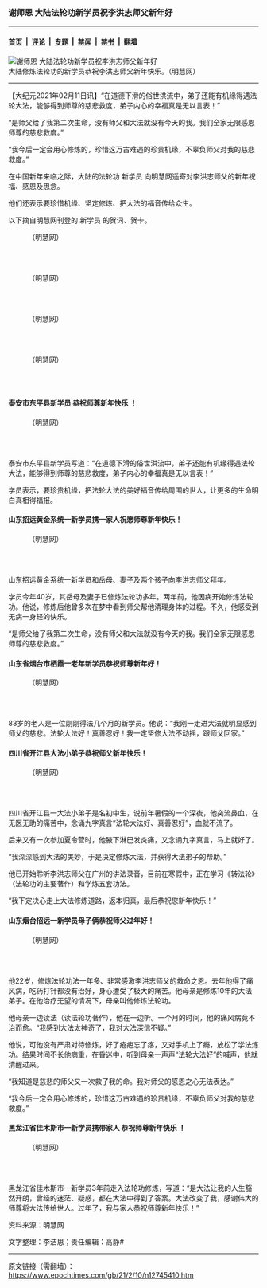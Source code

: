 ### 谢师恩 大陆法轮功新学员祝李洪志师父新年好

---

#### [首页](../../../..?n12745410) &nbsp;|&nbsp; [评论](../../../../../epoch-comment?n12745410) &nbsp;|&nbsp; [专题](../../../../../epoch-special?n12745410) &nbsp;|&nbsp; [禁闻](../../../../../epoch-news?n12745410) &nbsp;|&nbsp; [禁书](../../../../../books?n12745410) &nbsp;|&nbsp; [翻墙](https://github.com/gfw-breaker/nogfw/blob/master/README.md?n12745410)


<div><img alt="谢师恩 大陆法轮功新学员祝李洪志师父新年好" class="attachment-djy_600_400 size-djy_600_400 wp-post-image" src="https://i.epochtimes.com/assets/uploads/2021/02/f3dffdd8143a09120557b2a2bdd8321c-600x400.jpg"/>
<div class="caption">
 大陆修炼法轮功的新学员恭祝李洪志师父新年快乐。（明慧网）
</div></div><hr/><div class="post_content" id="artbody" itemprop="articleBody">
 <!-- article content begin -->
 <p>
  【大纪元2021年02月11日讯】“在道德下滑的俗世洪流中，弟子还能有机缘得遇法轮大法，能够得到师尊的慈悲救度，弟子内心的幸福真是无以言表！”
 </p>
 <p>
  “是师父给了我第二次生命，没有师父和大法就没有今天的我。我们全家无限感恩师尊的慈悲救度。”
 </p>
 <p>
  “我今后一定会用心修炼的，珍惜这万古难遇的珍贵机缘，不辜负师父对我的慈悲救度。”
 </p>
 <p>
  在中国新年来临之际，大陆的法轮功
  <ok href="https://www.epochtimes.com/gb/tag/%E6%96%B0%E5%AD%A6%E5%91%98.html">
   新学员
  </ok>
  向明慧网遥寄对李洪志师父的新年祝福、感恩及思念。
 </p>
 <p>
  他们还表示要珍惜机缘、坚定修炼、把大法的福音传给众生。
 </p>
 <p>
  以下摘自明慧网刊登的
  <ok href="https://www.epochtimes.com/gb/tag/%E6%96%B0%E5%AD%A6%E5%91%98.html">
   新学员
  </ok>
  的贺词、贺卡。
 </p>
 <figure aria-describedby="caption-attachment-12745411" class="wp-caption aligncenter" id="attachment_12745411" style="width: 501px">
  <ok href="https://i.epochtimes.com/assets/uploads/2021/02/2021-2-9-2101180243286154.jpg" target="_blank">
   <img alt="" class="wp-image-12745411" src="https://i.epochtimes.com/assets/uploads/2021/02/2021-2-9-2101180243286154-600x441.jpg"/>
  </ok>
  <br/><figcaption class="wp-caption-text" id="caption-attachment-12745411">
   （明慧网）
  </figcaption><br/>
 </figure><br/>
 <figure aria-describedby="caption-attachment-12745456" class="wp-caption aligncenter" id="attachment_12745456" style="width: 501px">
  <ok href="https://i.epochtimes.com/assets/uploads/2021/02/2021-2-9-2102040832373334.jpg" target="_blank">
   <img alt="" class="wp-image-12745456" src="https://i.epochtimes.com/assets/uploads/2021/02/2021-2-9-2102040832373334-600x450.jpg"/>
  </ok>
  <br/><figcaption class="wp-caption-text" id="caption-attachment-12745456">
   （明慧网）
  </figcaption><br/>
 </figure><br/>
 <figure aria-describedby="caption-attachment-12745432" class="wp-caption aligncenter" id="attachment_12745432" style="width: 500px">
  <ok href="https://i.epochtimes.com/assets/uploads/2021/02/2021-2-9-2101280358432028.jpg" target="_blank">
   <img alt="" class="wp-image-12745432" src="https://i.epochtimes.com/assets/uploads/2021/02/2021-2-9-2101280358432028-600x530.jpg"/>
  </ok>
  <br/><figcaption class="wp-caption-text" id="caption-attachment-12745432">
   （明慧网）
  </figcaption><br/>
 </figure><br/>
 <figure aria-describedby="caption-attachment-12745434" class="wp-caption aligncenter" id="attachment_12745434" style="width: 500px">
  <ok href="https://i.epochtimes.com/assets/uploads/2021/02/2021-2-9-2101290324109204.jpg" target="_blank">
   <img alt="" class="wp-image-12745434" src="https://i.epochtimes.com/assets/uploads/2021/02/2021-2-9-2101290324109204-600x449.jpg"/>
  </ok>
  <br/><figcaption class="wp-caption-text" id="caption-attachment-12745434">
   （明慧网）
  </figcaption><br/>
 </figure><br/>
 <h4>
  泰安市东平县新学员
  <ok href="https://www.epochtimes.com/gb/tag/%E6%81%AD%E7%A5%9D%E5%B8%88%E5%B0%8A%E6%96%B0%E5%B9%B4%E5%BF%AB%E4%B9%90.html">
   恭祝师尊新年快乐
  </ok>
  ！
 </h4>
 <figure aria-describedby="caption-attachment-12745438" class="wp-caption aligncenter" id="attachment_12745438" style="width: 500px">
  <ok href="https://i.epochtimes.com/assets/uploads/2021/02/2021-2-9-2101231332272128-1.jpg" target="_blank">
   <img alt="" class="wp-image-12745438" src="https://i.epochtimes.com/assets/uploads/2021/02/2021-2-9-2101231332272128-1-600x424.jpg"/>
  </ok>
  <br/><figcaption class="wp-caption-text" id="caption-attachment-12745438">
   （明慧网）
  </figcaption><br/>
 </figure><br/>
 <p>
  泰安市东平县新学员写道：“在道德下滑的俗世洪流中，弟子还能有机缘得遇法轮大法，能够得到师尊的慈悲救度，弟子内心的幸福真是无以言表！”
 </p>
 <p>
  学员表示，要珍贵机缘，把法轮大法的美好福音传给周围的世人，让更多的生命明白真相得福报。
 </p>
 <h4>
  山东招远黄金系统一新学员携一家人祝愿师尊新年快乐！
 </h4>
 <figure aria-describedby="caption-attachment-12745441" class="wp-caption aligncenter" id="attachment_12745441" style="width: 501px">
  <ok href="https://i.epochtimes.com/assets/uploads/2021/02/2021-2-9-2101190619002988.jpg" target="_blank">
   <img alt="" class="wp-image-12745441" src="https://i.epochtimes.com/assets/uploads/2021/02/2021-2-9-2101190619002988-600x474.jpg"/>
  </ok>
  <br/><figcaption class="wp-caption-text" id="caption-attachment-12745441">
   （明慧网）
  </figcaption><br/>
 </figure><br/>
 <p>
  山东招远黄金系统一新学员和岳母、妻子及两个孩子向李洪志师父拜年。
 </p>
 <p>
  学员今年40岁，其岳母及妻子已修炼法轮功多年。两年前，他因病开始修炼法轮功。他说，修炼后他曾多次在梦中看到师父帮他清理身体的过程。不久，他感受到无病一身轻的快乐。
 </p>
 <p>
  “是师父给了我第二次生命，没有师父和大法就没有今天的我。我们全家无限感恩师尊的慈悲救度。”
 </p>
 <h4>
  山东省烟台市栖霞一老年新学员恭祝师尊新年好！
 </h4>
 <figure aria-describedby="caption-attachment-12745451" class="wp-caption aligncenter" id="attachment_12745451" style="width: 402px">
  <ok href="https://i.epochtimes.com/assets/uploads/2021/02/2021-2-9-2102020408234592.jpg" target="_blank">
   <img alt="" class="wp-image-12745451" src="https://i.epochtimes.com/assets/uploads/2021/02/2021-2-9-2102020408234592-600x726.jpg"/>
  </ok>
  <br/><figcaption class="wp-caption-text" id="caption-attachment-12745451">
   （明慧网）
  </figcaption><br/>
 </figure><br/>
 <p>
  83岁的老人是一位刚刚得法几个月的新学员。他说：“我刚一走进大法就明显感到师父的慈悲。法轮大法好！真善忍好！我一定坚修大法不动摇，跟师父回家。”
 </p>
 <h4>
  四川省开江县大法小弟子恭祝师父新年快乐！
 </h4>
 <figure aria-describedby="caption-attachment-12745417" class="wp-caption aligncenter" id="attachment_12745417" style="width: 501px">
  <ok href="https://i.epochtimes.com/assets/uploads/2021/02/2021-2-9-2101280324488148.jpg" target="_blank">
   <img alt="" class="wp-image-12745417" src="https://i.epochtimes.com/assets/uploads/2021/02/2021-2-9-2101280324488148.jpg"/>
  </ok>
  <br/><figcaption class="wp-caption-text" id="caption-attachment-12745417">
   （明慧网）
  </figcaption><br/>
 </figure><br/>
 <p>
  四川省开江县一大法小弟子是名初中生，说前年暑假的一个深夜，他突流鼻血，在无医无助的痛苦中，念诵九字真言“法轮大法好、真善忍好”，血就不流了。
 </p>
 <p>
  后来又有一次参加夏令营时，他腋下淋巴发炎痛，又念诵九字真言，马上就好了。
 </p>
 <p>
  “我深深感到大法的美妙，于是决定修炼大法，并获得大法弟子的帮助。”
 </p>
 <p>
  他已开始聆听李洪志师父在广州的讲法录音，目前在寒假中，正在学习《转法轮》（法轮功的主要著作）和学炼五套功法。
 </p>
 <p>
  “我下定决心走上大法修炼道路，返本归真，最后恭祝您新年快乐！”
 </p>
 <h4>
  山东烟台招远一新学员母子俩恭祝师父过年好！
 </h4>
 <figure aria-describedby="caption-attachment-12745419" class="wp-caption aligncenter" id="attachment_12745419" style="width: 421px">
  <ok href="https://i.epochtimes.com/assets/uploads/2021/02/2021-2-9-2101250836301968.jpg" target="_blank">
   <img alt="" class="wp-image-12745419" src="https://i.epochtimes.com/assets/uploads/2021/02/2021-2-9-2101250836301968-600x600.jpg"/>
  </ok>
  <br/><figcaption class="wp-caption-text" id="caption-attachment-12745419">
   （明慧网）
  </figcaption><br/>
 </figure><br/>
 <p>
  他22岁，修炼法轮功法一年多、非常感激李洪志师父的救命之恩。去年他得了痛风病，吃药打针都没有治好，身心遭受了极大的痛苦。他母亲是修炼10年的大法弟子。在他治疗无望的情况下，母亲叫他修炼法轮功。
 </p>
 <p>
  他母亲一边读法（读法轮功著作），他在一边听。一个月的时间，他的痛风病竟不治而愈。“我感到大法太神奇了，我对大法深信不疑。”
 </p>
 <p>
  他说，可他没有严肃对待修炼，好了疮疤忘了疼，又对手机上了瘾，放松了学法炼功。结果时间不长他病重，在昏迷中，听到母亲一声声“法轮大法好”的喊声，他就清醒过来。
 </p>
 <p>
  “我知道是慈悲的师父又一次救了我的命。我对师父的感恩之心无法表达。”
 </p>
 <p>
  “我今后一定会用心修炼的，珍惜这万古难遇的珍贵机缘，不辜负师父对我的慈悲救度。”
 </p>
 <h4>
  黑龙江省佳木斯市一新学员携带家人
  <ok href="https://www.epochtimes.com/gb/tag/%E6%81%AD%E7%A5%9D%E5%B8%88%E5%B0%8A%E6%96%B0%E5%B9%B4%E5%BF%AB%E4%B9%90.html">
   恭祝师尊新年快乐
  </ok>
  ！
 </h4>
 <figure aria-describedby="caption-attachment-12745461" class="wp-caption aligncenter" id="attachment_12745461" style="width: 500px">
  <ok href="https://i.epochtimes.com/assets/uploads/2021/02/2021-2-9-2102040904299998.jpg" target="_blank">
   <img alt="" class="wp-image-12745461" src="https://i.epochtimes.com/assets/uploads/2021/02/2021-2-9-2102040904299998-600x450.jpg"/>
  </ok>
  <br/><figcaption class="wp-caption-text" id="caption-attachment-12745461">
   （明慧网）
  </figcaption><br/>
 </figure><br/>
 <p>
  黑龙江省佳木斯市一新学员3年前走入法轮功修炼，写道：“是大法让我的人生豁然开朗，曾经的迷茫、疑惑，都在大法中得到了答案。大法改变了我，感谢伟大的师尊将大法传给世人。过年了，我与家人恭祝师尊新年快乐！”
 </p>
 <p>
  资料来源：明慧网
 </p>
 <p>
  文字整理：李洁思；责任编辑：高静#
 </p>
 <!-- article content end -->
 <div id="below_article_ad">
 </div>
</div>


---

原文链接（需翻墙）：https://www.epochtimes.com/gb/21/2/10/n12745410.htm